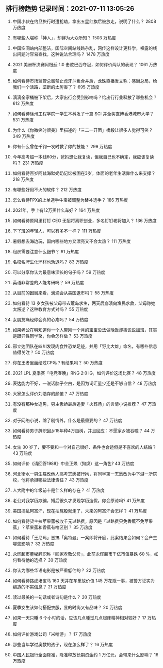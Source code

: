 
## 排行榜趋势 记录时间：2021-07-11 13:05:26
  
  1. 中国小伙在约旦旅行时遭抢劫，拿出五星红旗后被放走，说明了什么？ 2808 万热度
    
  2. 有哪些人堪称「神人」，却鲜为大众所知？ 1503 万热度
    
  3. 中国空间站内部整洁，国际空间站线路杂乱，网传这样设计更科学，裸露的线出问题时容易查找，这种说法合理吗？ 1478 万热度
    
  4. 2021 美洲杯决赛阿根廷 1:0 击败巴西夺冠，如何评价两队的表现？ 1061 万热度
    
  5. 如何看待市场监管总局禁止虎牙斗鱼合并后，龙珠直播发文称：感谢总局，给我们一个活路，垄断的太厉害了？ 695 万热度
    
  6. 滴滴全家桶被下架后，大家出行会受到影响吗？给出行行业释放了哪些机会？ 612 万热度
    
  7. 如何看待徐州工程学院一学生本科发了十篇 SCI 并全奖直博香港城市大学？ 531 万热度
    
  8. 为什么《你微笑时很美》里描述的「三二一开团」桥段让很多人觉得可笑？ 349 万热度
    
  9. 你有什么曾在千钧一发时救了你的技能？ 299 万热度
    
  10. 今年高考超一本线60分，爸妈想让我复读，但我自己也不确定，我应该复读吗？ 231 万热度
    
  11. 如何看待百岁阿兹海默奶奶记忆被困在3岁，体面的老年生活靠什么来支撑？ 218 万热度
    
  12. 有哪些好用不火的软件？ 212 万热度
    
  13. 怎么看待FPX的上单选手牛宝被调整为替补选手？ 186 万热度
    
  14. 2021年，手上有12万买什么车好？ 164 万热度
    
  15. 如何看待原阿里钉钉 CEO 无招将离职创业，多名钉钉老将加入？ 136 万热度
    
  16. 下了班的年轻人，可以有多不一样？ 111 万热度
    
  17. 暑假想去海边玩，国内哪些地方又漂亮又不会太热？ 111 万热度
    
  18. 租房需要注意什么细节？ 91 万热度
    
  19. 名校名牌生化环材也劝退吗？ 83 万热度
    
  20. 可以分享你认为最意味深长的句子吗？ 59 万热度
    
  21. 英语非常差的人能考研吗？ 59 万热度
    
  22. 从目前的困局来看，滴滴会从美国退市吗？ 58 万热度
    
  23. 如何看待 13 岁女孩被父母带去荒岛求生，两天后崩溃向渔民求救，父母称她太叛逆？这种教育方式对吗？ 55 万热度
    
  24. 女朋友痛经你会真的心疼吗？ 54 万热度
    
  25. 如果老公在明知道你一个人带刚一个月的宝宝没法做晚饭却撒谎说加班，其实是跟异性同学聚，你会怎样做？ 53 万热度
    
  26. 邢立达团队在四川发现肉食性恐龙足迹，并用「野比大雄」命名，有哪些信息值得关注？ 50 万热度
    
  27. 你在王者里面结过CP吗？有结果吗？ 50 万热度
    
  28. 2021 LPL 夏季赛「电竞春晚」RNG 2:0 iG，如何评价这场比赛？ 48 万热度
    
  29. 表达能力不好，一说话脑子空白，是因为词汇量少还是不够自信？ 48 万热度
    
  30. 大家怎么评价刘浩存的颜值？ 47 万热度
    
  31. 有没有那种女追男，男主傲娇最后追妻「火葬场」的言情小说推荐？ 47 万热度
    
  32. 对于网络小说，除了剧情外，什么是最重要的？ 47 万热度
    
  33. 如何看待男子辞职回乡15年种4万亩树，并且回应：不愿家乡被吞噬？ 44 万热度
    
  34. 女生 30 岁了，要不要和一个对自己很好、条件也合适但是不喜欢的人结婚？ 43 万热度
    
  35. 如何评价《请回答1988》中金正焕（狗焕）这一角色? 43 万热度
    
  36. 河北衡水一男生篡改他人高考志愿被行拘，将同学第一志愿改为中下游一所院校，他将承担哪些法律责任？ 43 万热度
    
  37. 人大附中的年级前十是什么样的存在？ 41 万热度
    
  38. 老公对我学历欺骗，婚后很久才发现学历造假，你会原谅吗? 41 万热度
    
  39. 美国搞乱阿富汗，现在拍屁股就走了，未来的阿富汗会怎样？ 41 万热度
    
  40. 如何看待货主拉苹果蕉被收千元过路费，原因是「过路费只免香蕉不免苹果蕉」？苹果蕉和香蕉有啥区别？ 35 万热度
    
  41. 如何看待「王尼玛」恶搞「奥特曼」一案即将开庭，此案结果会如何？会产生哪些影响？ 32 万热度
    
  42. 永辉超市董秘辞职称「回家孝敬父母」，此前永辉超市千亿市值暴跌 60 %，如何看待他的选择？ 30 万热度
    
  43. 你认为哪些华语电影是被严重低估的？ 22 万热度
    
  44. 如何看待路虎堵宝马 160 天并在车里放价值 145 万花瓶一事，被警方证实为编造的不实信息？ 21 万热度
    
  45. 读过最美的一句话或者诗句是什么？ 20 万热度
    
  46. 夏季女生该如何搭配衣服，显的时尚又有品味？ 20 万热度
    
  47. 如果一天只睡 6 个小时的话，应该几点睡觉几点起床精神相对较好？ 17 万热度
    
  48. 如何评价游戏公司「米哈游」？ 17 万热度
    
  49. 那些当年学过奥数的孩子，现在怎么样了？ 16 万热度
    
  50. 中国人民银行全面降准，降准释放长期资金约 1 万亿元，会带来什么影响？ 16 万热度
    